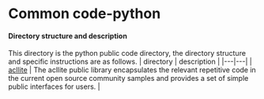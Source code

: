 # Common code-python

#### Directory structure and description

This directory is the python public code directory, the directory structure and specific instructions are as follows.
| directory  | description  |
|---|---|
| [acllite](./acllite)  | The acllite public library encapsulates the relevant repetitive code in the current open source community samples and provides a set of simple public interfaces for users.  |